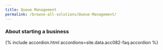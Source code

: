 ```yaml
---
title: Queue Management
permalink: /browse-all-solutions/Queue-Management/
---
```


### About starting a business

{% include accordion.html accordions=site.data.acc082-faq.accordion %}